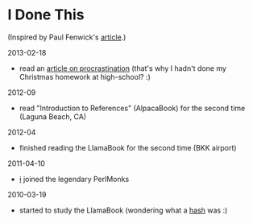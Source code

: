 # I Done This

(Inspired by Paul Fenwick's [article](http://privacygeek.blogspot.com.au/2013/02/reimplementing-idonethis-memory-service.html).)

2013-02-18

* read an [article on procrastination](http://lesswrong.com/lw/3w3/how_to_beat_procrastination/) (that's why I hadn't done my Christmas homework at high-school? :)

2012-09

* read "Introduction to References" (AlpacaBook) for the second time (Laguna Beach, CA)

2012-04

* finished reading the LlamaBook for the second time (BKK airport)

2011-04-10

* [i](http://perlmonks.org/?node_id=898593) joined the legendary PerlMonks

2010-03-19

* started to study the LlamaBook (wondering what a [hash](http://perldoc.perl.org/perlintro.html#Perl-variable-types) was :)
